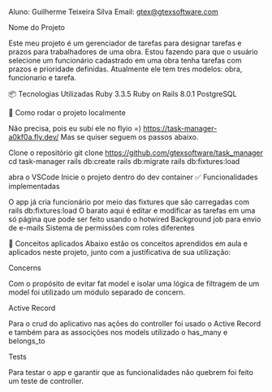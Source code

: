 Aluno: Guilherme Teixeira Silva Email: gtex@gtexsoftware.com

Nome do Projeto

Este meu projeto é um gerenciador de tarefas para designar tarefas e prazos para trabalhadores de uma obra. Estou fazendo para que o usuário selecione um funcionário cadastrado em uma obra tenha tarefas com prazos e prioridade definidas. Atualmente ele tem tres modelos: obra, funcionario e tarefa.

📦 Tecnologias Utilizadas Ruby 3.3.5 Ruby on Rails 8.0.1 PostgreSQL

🚀 Como rodar o projeto localmente

Não precisa, pois eu subi ele no flyio =) https://task-manager-a0kf0a.fly.dev/
Mas se quiser seguem os passos abaixo.

Clone o repositório
git clone https://github.com/gtexsoftware/task_manager cd task-manager rails db:create rails db:migrate rails db:fixtures:load

abra o VSCode
Inicie o projeto dentro do dev container
✅ Funcionalidades implementadas

O app já cria funcionário por meio das fixtures que são carregadas com rails db:fixtures:load O barato aqui é editar e modificar as tarefas em uma só página que pode ser feito usando o hotwired Background job para envio de e-mails Sistema de permissões com roles diferentes

🧠 Conceitos aplicados Abaixo estão os conceitos aprendidos em aula e aplicados neste projeto, junto com a justificativa de sua utilização:

Concerns

Com o propósito de evitar fat model e isolar uma lógica de filtragem de um model foi utilizado um módulo separado de concern.

Active Record

Para o crud do aplicativo nas ações do controller foi usado o Active Record e também para as associções nos models utilizado o has_many e belongs_to

Tests

Para testar o app e garantir que as funcionalidades não quebrem foi feito um teste de controller.
